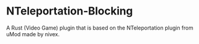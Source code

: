 # NTeleportation-Blocking
A Rust (Video Game) plugin that is based on the NTeleportation plugin from uMod made by nivex.
